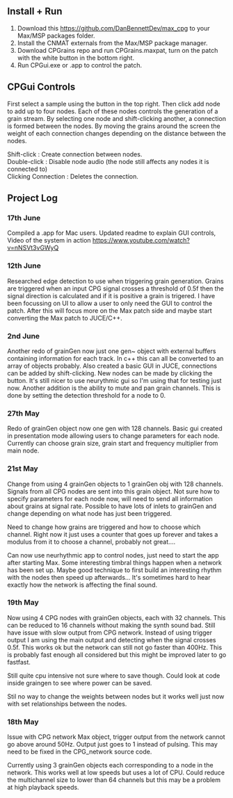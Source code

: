## Install + Run
1. Download this https://github.com/DanBennettDev/max_cpg to your Max/MSP packages folder. 
2. Install the CNMAT externals from the Max/MSP package manager.
3. Download CPGrains repo and run CPGrains.maxpat, turn on the patch with the white button in the bottom right.
4. Run CPGui.exe or .app to control the patch.

## CPGui Controls
First select a sample using the button in the top right. Then click add node to add up to four nodes. Each of these nodes controls the generation of a grain stream. 
By selecting one node and shift-clicking another, a connection is formed between the nodes. By moving the grains around the screen the weight of each connection changes depending on the distance between the nodes.

Shift-click : Create connection between nodes. <br/>
Double-click : Disable node audio (the node still affects any nodes it is connected to)<br/>
Clicking Connection : Deletes the connection.<br/>


## Project Log
### 17th June
Compiled a .app for Mac users. Updated readme to explain GUI controls, Video of the system in action 
https://www.youtube.com/watch?v=nNSVt3vGWyQ

### 12th June
Researched edge detection to use when triggering grain generation. Grains are triggered when an input CPG signal crosses a threshold of 0.5f then the signal direction is calculated and if it is positive a grain is trigered. 
I have been focussing on UI to allow a user to only need the GUI to control the patch. After this will focus more on the Max patch side and maybe start converting the Max patch to JUCE/C++.

### 2nd June
Another redo of grainGen now just one gen~ object with external buffers containing information for each track. In c++ this can all be converted to an array of objects probably. Also created a basic GUI in JUCE, connections can be added by shift-clicking. New nodes can be made by clicking the button. It's still nicer to use neurythmic gui so I'm using that for testing just now.
Another addition is the ability to mute and pan grain channels. This is done by setting the detection threshold for a node to 0.
### 27th May
Redo of grainGen object now one gen with 128 channels. Basic gui created in presentation mode allowing users to change parameters for each node. Currently can choose grain size, grain start and frequency multiplier from main node.
### 21st May
Change from using 4 grainGen objects to 1 grainGen obj with 128 channels. Signals from all CPG nodes are sent into this grain object. Not sure how to specify parameters for each node now, will need to send all information about grains at signal rate. Possible to have lots of inlets to grainGen and change depending on what node has just been triggered.

Need to change how grains are triggered and how to choose which channel. Right now it just uses a counter that goes up forever and takes a modulus from it to choose a channel, probably not great....

Can now use neurhythmic app to control nodes, just need to start the app after starting Max. Some interesting timbral things happen when a network has been set up. Maybe good technique to first build an interesting rhythm with the nodes then speed up afterwards... It's sometimes hard to hear exactly how the network is affecting the final sound.

### 19th May
Now using 4 CPG nodes with grainGen objects, each with 32 channels. This can be reduced to 16 channels without making the synth sound bad. Still have issue with slow output from CPG network. Instead of using trigger output I am using the main output and detecting when the signal crosses 0.5f. This works ok but the network can still not go faster than 400Hz. This is probably fast enough all considered but this might be improved later to go fastfast.

Still quite cpu intensive not sure where to save though. Could look at code inside graingen to see where power can be saved.

Stil no way to change the weights between nodes but it works well just now with set relationships between the nodes.

### 18th May
Issue with CPG network Max object, trigger output from the network cannot go above around 50Hz. Output just goes to 1 instead of pulsing. This may need to be fixed in the CPG_network source code.

Currently using 3 grainGen objects each corresponding to a node in the network. This works well at low speeds but uses a lot of CPU. Could reduce the multichannel size to lower than 64 channels but this may be a problem at high playback speeds.

